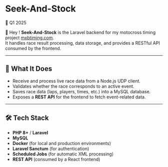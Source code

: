 # Seek-And-Stock

📅 Q1 2025

👋 Hey ! **Seek-And-Stock** is the Laravel backend for my motocross timing project [mxbtiming.com](https://mxbtiming.com).  
It handles race result processing, data storage, and provides a RESTful API consumed by the frontend.

---

## 🏁 What It Does

- Receive and process live race data from a Node.js UDP client.
- Validates whether the race corresponds to an active event.
- Saves race data (laps, players, times, etc.) into a MySQL database.
- Exposes a **REST API** for the frontend to fetch event-related data.

---

## 🛠️ Tech Stack

- **PHP 8+** / **Laravel**
- **MySQL**
- **Docker** (for local and production environments)
- **Laravel Sanctum** (for authentication)
- **Scheduled Jobs** (for automatic XML processing)
- **REST API** (consumed by a React frontend)
